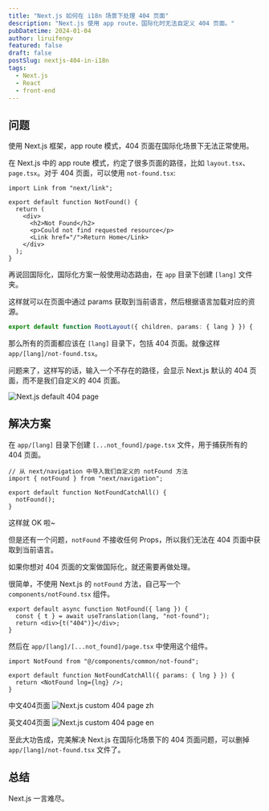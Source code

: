 ```yaml
---
title: "Next.js 如何在 i18n 场景下处理 404 页面"
description: "Next.js 使用 app route，国际化时无法自定义 404 页面。"
pubDatetime: 2024-01-04
author: liruifengv
featured: false
draft: false
postSlug: nextjs-404-in-i18n
tags:
  - Next.js
  - React
  - front-end
---
```


## 问题

使用 Next.js 框架，app route 模式，404 页面在国际化场景下无法正常使用。

在 Next.js 中的 app route 模式，约定了很多页面的路径，比如 `layout.tsx`、`page.tsx`。对于 404 页面，可以使用 `not-found.tsx`:

```tsx title="app/not-found.tsx"
import Link from "next/link";

export default function NotFound() {
  return (
    <div>
      <h2>Not Found</h2>
      <p>Could not find requested resource</p>
      <Link href="/">Return Home</Link>
    </div>
  );
}
```

再说回国际化，国际化方案一般使用动态路由，在 `app` 目录下创建 `[lang]` 文件夹。

这样就可以在页面中通过 params 获取到当前语言，然后根据语言加载对应的资源。

```ts title="app/[lang]/layout.tsx"
export default function RootLayout({ children, params: { lang } }) {
```

那么所有的页面都应该在 `[lang]` 目录下，包括 404 页面。就像这样 `app/[lang]/not-found.tsx`。

问题来了，这样写的话，输入一个不存在的路径，会显示 Next.js 默认的 404 页面，而不是我们自定义的 404 页面。

![Next.js default 404 page](https://bucket.liruifengv.com/nextjs-404-in-i18n/nextjs-404.png)

## 解决方案

在 `app/[lang]` 目录下创建 `[...not_found]/page.tsx` 文件，用于捕获所有的 404 页面。

```tsx title="app/[lang]/[...not_found]/page.tsx"  {2,5}
// 从 next/navigation 中导入我们自定义的 notFound 方法
import { notFound } from "next/navigation";

export default function NotFoundCatchAll() {
  notFound();
}
```

这样就 OK 啦~

但是还有一个问题，`notFound` 不接收任何 Props，所以我们无法在 404 页面中获取到当前语言。

如果你想对 404 页面的文案做国际化，就还需要再做处理。

很简单，不使用 Next.js 的 `notFound` 方法，自己写一个 `components/notFound.tsx` 组件。

```tsx title="components/notFound.tsx"
export default async function NotFound({ lang }) {
  const { t } = await useTranslation(lang, "not-found");
  return <div>{t("404")}</div>;
}
```

然后在 `app/[lang]/[...not_found]/page.tsx` 中使用这个组件。

```tsx title="app/[lang]/[...not_found]/page.tsx" {1, 4}
import NotFound from "@/components/common/not-found";

export default function NotFoundCatchAll({ params: { lng } }) {
  return <NotFound lng={lng} />;
}
```

中文404页面
![Next.js custom 404 page zh](https://bucket.liruifengv.com/nextjs-404-in-i18n/nextjs-404-zh.png)

英文404页面
![Next.js custom 404 page en](https://bucket.liruifengv.com/nextjs-404-in-i18n/nextjs-404-en.png)

至此大功告成，完美解决 Next.js 在国际化场景下的 404 页面问题，可以删掉 `app/[lang]/not-found.tsx` 文件了。

## 总结

Next.js 一言难尽。
